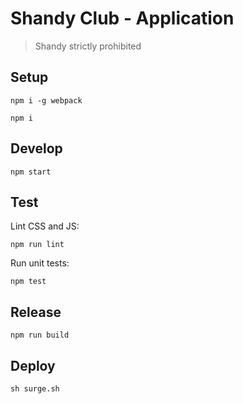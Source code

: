 # Shandy Club - Application

> Shandy strictly prohibited

## Setup
```
npm i -g webpack
```

```
npm i
```

## Develop

```
npm start
```

## Test

Lint CSS and JS:
```
npm run lint
```

Run unit tests:
```
npm test
```

## Release
```
npm run build
```

## Deploy

```
sh surge.sh
```
